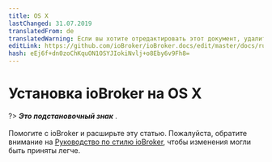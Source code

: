 ```yaml
---
title: OS X
lastChanged: 31.07.2019
translatedFrom: de
translatedWarning: Если вы хотите отредактировать этот документ, удалите поле «translationFrom», в противном случае этот документ будет снова автоматически переведен
editLink: https://github.com/ioBroker/ioBroker.docs/edit/master/docs/ru/install/macos.md
hash: eEj6f+dn0zoChKquON1OSYJIokiNvlj+o8Eby6v9Fh8=
---
```

# Установка ioBroker на OS X
?> ***Это подстановочный знак*** . <br><br> Помогите с ioBroker и расширьте эту статью. Пожалуйста, обратите внимание на [Руководство по стилю ioBroker](community/styleguidedoc), чтобы изменения могли быть приняты легче.